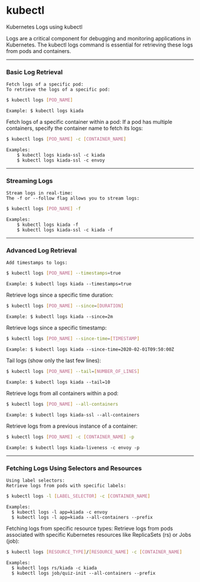 # kubectl

Kubernetes Logs using kubectl

Logs are a critical component for debugging and monitoring applications in Kubernetes. The kubectl logs command is essential for retrieving these logs from pods and containers.

---
### Basic Log Retrieval

    Fetch logs of a specific pod:
    To retrieve the logs of a specific pod:

```bash
$ kubectl logs [POD_NAME]
```

    Example: $ kubectl logs kiada

Fetch logs of a specific container within a pod:
If a pod has multiple containers, specify the container name to fetch its logs:

```bash
$ kubectl logs [POD_NAME] -c [CONTAINER_NAME]
```

    Examples:
        $ kubectl logs kiada-ssl -c kiada
        $ kubectl logs kiada-ssl -c envoy

---
### Streaming Logs

    Stream logs in real-time:
    The -f or --follow flag allows you to stream logs:

```bash
$ kubectl logs [POD_NAME] -f
```

    Examples:
        $ kubectl logs kiada -f
        $ kubectl logs kiada-ssl -c kiada -f

---
### Advanced Log Retrieval

    Add timestamps to logs:

```bash
$ kubectl logs [POD_NAME] --timestamps=true
```

    Example: $ kubectl logs kiada --timestamps=true

Retrieve logs since a specific time duration:

```bash
$ kubectl logs [POD_NAME] --since=[DURATION]
```

    Example: $ kubectl logs kiada --since=2m

Retrieve logs since a specific timestamp:

```bash
$ kubectl logs [POD_NAME] --since-time=[TIMESTAMP]
```

    Example: $ kubectl logs kiada --since-time=2020-02-01T09:50:00Z

Tail logs (show only the last few lines):

```bash
$ kubectl logs [POD_NAME] --tail=[NUMBER_OF_LINES]
```

    Example: $ kubectl logs kiada --tail=10

Retrieve logs from all containers within a pod:

```bash
$ kubectl logs [POD_NAME] --all-containers
```

    Example: $ kubectl logs kiada-ssl --all-containers

Retrieve logs from a previous instance of a container:

```bash
$ kubectl logs [POD_NAME] -c [CONTAINER_NAME] -p
```

    Example: $ kubectl logs kiada-liveness -c envoy -p

---
### Fetching Logs Using Selectors and Resources

    Using label selectors:
    Retrieve logs from pods with specific labels:

```bash
$ kubectl logs -l [LABEL_SELECTOR] -c [CONTAINER_NAME]
```

    Examples:
      $ kubectl logs -l app=kiada -c envoy
      $ kubectl logs -l app=kiada --all-containers --prefix

Fetching logs from specific resource types:
Retrieve logs from pods associated with specific Kubernetes resources like ReplicaSets (rs) or Jobs (job):

```bash
$ kubectl logs [RESOURCE_TYPE]/[RESOURCE_NAME] -c [CONTAINER_NAME]
```

    Examples:
      $ kubectl logs rs/kiada -c kiada
      $ kubectl logs job/quiz-init --all-containers --prefix
